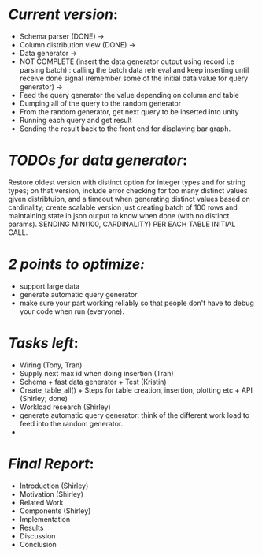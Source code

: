*Current version*:
=================

* Schema parser (DONE) -> 
* Column distribution view (DONE) ->
* Data generator -> 
* NOT COMPLETE (insert the data generator output using record i.e parsing batch) : calling the batch data retrieval and keep inserting until receive done signal (remember some of the initial data value for query generator) -> 
* Feed the query generator the value depending on column and table 
* Dumping all of the query to the random generator 
* From the random generator, get next query to be inserted into unity 
* Running each query and get result 
* Sending the result back to the front end for displaying bar graph.

*TODOs for data generator*:
==========================
Restore oldest version with distinct option for integer types and for string types; on that version, include error checking for too many distinct values given distribtuion, and a timeout when generating distinct values based on cardinality; create scalable version just creating batch of 100 rows and maintaining state in json output to know when done (with no distinct params). SENDING MIN(100, CARDINALITY) PER EACH TABLE INITIAL CALL.

*2 points to optimize:*
======================
* support large data 
* generate automatic query generator 
* make sure your part working reliably so that people don't have to debug your code when run (everyone).
  
*Tasks left*:
===================
*  Wiring (Tony, Tran)
*  Supply next max id when doing insertion (Tran)
*  Schema + fast data generator + Test (Kristin)
*  Create_table_all() + Steps for table creation, insertion, plotting etc + API (Shirley; done)
*  Workload research (Shirley)
*  generate automatic query generator: think of the different work load to feed into the random generator.
*  

*Final Report*:
======================
* Introduction (Shirley)
* Motivation (Shirley)
* Related Work
* Components (Shirley)
* Implementation
* Results
* Discussion
* Conclusion
